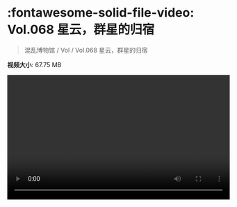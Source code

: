 # :fontawesome-solid-file-video: Vol.068 星云，群星的归宿

> 混乱博物馆 / Vol / Vol.068 星云，群星的归宿

**视频大小**: 67.75 MB

<video id="V-e6e726ca76a175d9bfa7d038a76ffafd" width="512" height="288" preload="none" playsinline webkit-playsinline></video>